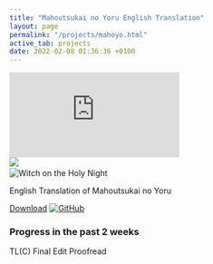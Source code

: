 ```yaml
---
title: "Mahoutsukai no Yoru English Translation"
layout: page
permalink: "/projects/mahoyo.html"
active_tab: projects
date: 2022-02-08 01:36:36 +0100
---
```


<div id="project-header">
    <div id="project-showcase">
        <div id="active-item"></div>
        <div id="all-items">
            <div>
                <iframe src="https://www.youtube.com/embed/cvXA6mh9Y5I" frameborder="0"></iframe>
            </div>
            <img src="{{ "/assets/images/projects/mahoyo_logo.svg" | relative_url }}">
            <img>
            <img>
            <img>
        </div>
    </div>
    <div id="project-overview">
        <img id="project-logo" src="{{ "/assets/images/projects/mahoyo_logo.svg" | relative_url }}" alt="Witch on the Holy Night">
        <p>English Translation of Mahoutsukai no Yoru</p>
        <div id="project-download">
            <a href="#" id="download-button">Download</a>
            <a href="https://github.com/Hollow-Moon"><img src="{{ "assets/images/icons/soc-icon-gh.svg" | relative_url }}" alt="GitHub"></a>
        </div>
    </div>
</div>
<script type="text/javascript" src="{{ "/assets/script/project-showcase.js" | relative_url }}"></script>

<!-- This is rendered with JS -->

<h3>Progress in the past 2 weeks</h3>
<div id="project-progress">
    <div id="legend">
        <span class="tlc">TL(C)</span>
        <span class="final-edit">Final Edit</span>
        <span class="proofread">Proofread</span>
    </div>
</div>
<script type="text/javascript">
    const projectProgressStats = {
        "Chapter 1": {
            "totalPages": 334,
            "progress": { "TL(C)": 334, "Final Edit": 334, "Proofread": 334 }
        },
        "Chapter 1.5": {
            "totalPages": 306,
            "progress": { "TL(C)": 306, "Final Edit": 306, "Proofread": 306 }
        },
        "Chapter 2": {
            "totalPages": 247,
            "progress": { "TL(C)": 247, "Final Edit": 247, "Proofread": 247 }
        },
        "Chapter 3": {
            "totalPages": 45,
            "progress": { "TL(C)": 45, "Final Edit": 45, "Proofread": 45 }
        },
        "Chapter 4": {
            "totalPages": 225,
            "progress": { "TL(C)": 225, "Final Edit": 225, "Proofread": 225 }
        },
        "Chapter 5-I": {
            "totalPages": 428,
            "progress": { "TL(C)": 428, "Final Edit": 428, "Proofread": 428 }
        },
        "Chapter 5-II": {
            "totalPages": 538,
            "progress": { "TL(C)": 538, "Final Edit": 538, "Proofread": 538 }
        },
        "Chapter 6": {
            "totalPages": 374,
            "progress": { "TL(C)": 374, "Final Edit": 374, "Proofread": 57 }
        },
        "Chapter 7": {
            "totalPages": 438,
            "progress": { "TL(C)": 438, "Final Edit": 438, "Proofread": 0 },
            "diff": { "Final Edit": 438 }
        },
        "Chapter 7 Extra": {
            "totalPages": 128,
            "progress": { "TL(C)": 128, "Final Edit": 128, "Proofread": 0 },
            "diff": { "Final Edit": 30 }
        },
        "Chapter 8": {
            "totalPages": 287,
            "progress": { "TL(C)": 287, "Final Edit": 0, "Proofread": 287 }
        },
        "Chapter 8 Extra": {
            "totalPages": 151,
            "progress": { "TL(C)": 151, "Final Edit": 0, "Proofread": 151 }
        },
        "Chapter 8.5": {
            "totalPages": 383,
            "progress": { "TL(C)": 383, "Final Edit": 0, "Proofread": 383 }
        },
        "Chapter 9": {
            "totalPages": 432,
            "progress": { "TL(C)": 432, "Final Edit": 0, "Proofread": 432 }
        },
        "Chapter 10": {
            "totalPages": 302,
            "progress": { "TL(C)": 302, "Final Edit": 0, "Proofread": 302 }
        },
        "Chapter 11": {
            "totalPages": 342,
            "progress": { "TL(C)": 342, "Final Edit": 0, "Proofread": 342 }
        },
        "Chapter 12": {
            "totalPages": 580,
            "progress": { "TL(C)": 580, "Final Edit": 0, "Proofread": 580 }
        },
        "Chapter 13": {
            "totalPages": 246,
            "progress": { "TL(C)": 246, "Final Edit": 0, "Proofread": 246 }
        },
        "All About Ploy": {
            "totalPages": 361,
            "progress": { "TL(C)": 361, "Final Edit": 0, "Proofread": 0 }
        },
        "Extra 1": {
            "totalPages": 248,
            "progress": { "TL(C)": 5, "Final Edit": 0, "Proofread": 0 }
        },
        "Extra 2": {
            "totalPages": 836,
            "progress": { "TL(C)": 43, "Final Edit": 0, "Proofread": 0 }
        }
    }
</script>
<script type="text/javascript" src="{{ "/assets/script/project-progress.js" | relative_url }}"></script>
